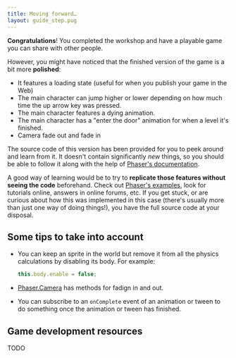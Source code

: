 ```yaml
---
title: Moving forward…
layout: guide_step.pug
---
```


**Congratulations**! You completed the workshop and have a playable game you can share with other people.

However, you might have noticed that the finished version of the game is a bit more **polished**:

- It features a loading state (useful for when you publish your game in the Web)
- The main character can jump higher or lower depending on how much time the up arrow key was pressed.
- The main character features a dying animation.
- The main character has a "enter the door" animation for when a level it's finished.
- Camera fade out and fade in

The source code of this version has been provided for you to peek around and learn from it. It doesn't contain significantly _new_ things, so you should be able to follow it along with the help of [Phaser's documentation](http://phaser.io/docs).

A good way of learning would be to try to **replicate those features without seeing the code** beforehand. Check out [Phaser's examples](http://phaser.io/examples), look for tutorials online, answers in online forums, etc. If you get stuck, or are curious about how this was implemented in this case (there's usually more than just one way of doing things!), you have the full source code at your disposal.

## Some tips to take into account

- You can keep an sprite in the world but remove it from all the physics calculations by disabling its body. For example:

    ```js
    this.body.enable = false;
    ```

- [Phaser.Camera](http://phaser.io/docs/2.6.2/Phaser.Camera.html) has methods for fadign in and out.

- You can subscribe to an `onComplete` event of an animation or tween to do something once the animation or tween has finished.

## Game development resources

TODO
